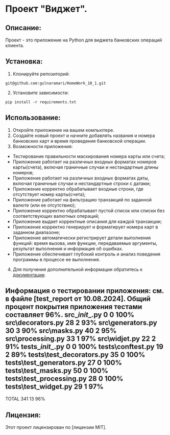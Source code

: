 # Проект "Виджет".

## Описание:
Проект - это приложение на Python для виджета банковских операций клиента.

## Установка:
1. Клонируйте репозиторий:
```
git@github.com:gulnaramari/HomeWork_10_1.git
```
2. Установите зависимости:
```
pip install -r requirements.txt

```
## Использование:
1. Откройте приложение на вашем компьютере.
2. Создайте новый проект и начните добавлять названия и номера банковских карт и время проведения банковской операции. 
3. Возможности приложения:
- Тестирование правильности маскирования номера карты или счета;
- Приложение работает на различных входных форматах номеров карты(счета), включая граничные случаи и нестандартные длины номеров;
- Приложение работает на различных входных форматах даты, включая граничные случаи и нестандартные строки с датами;
- Приложение корректно обрабатывает входные строки, где отсутствует номер карты(счета);
- Приложение работает на фильтрацию транзакций по заданной валюте (или ее отсутствию);
- Приложение корректно обрабатывает пустой список или списки без соответствующих валютных операций; 
- Приложение выдает корректные описания для каждой транзакции;
- Приложение корректно генерирует и форматирует номера карт в заданном диапазоне;
- Приложение автоматически регистрирует детали выполнения функций:
  время вызова, имя функции, передаваемые аргументы, результат выполнения и информация об ошибках.
- Приложение обеспечивает глубокий контроль и анализ поведения программы в процессе ее выполнения.


4. Для получения дополнительной информации обратитесь к [документации](docs/README.md).

Информация о тестировании приложения:
см. в файле [test_report от 10.08.2024].
Общий процент покрытия приложения тестами составляет 96%.
src\__init__.py                0      0   100%
src\decorators.py             28      2    93%
src\generators.py             30      3    90%
src\masks.py                  40      2    95%
src\processing.py             33      1    97%
src\widjet.py                 22      2    91%
tests\__init__.py              0      0   100%
tests\conftest.py             19      2    89%
tests\test_decorators.py      35      0   100%
tests\test_generators.py      27      0   100%
tests\test_masks.py           50      0   100%
tests\test_processing.py      28      0   100%
tests\test_widget.py          29      1    97%
----------------------------------------------
TOTAL                        341     13    96%


## Лицензия:

Этот проект лицензирован по [лицензии MIT].